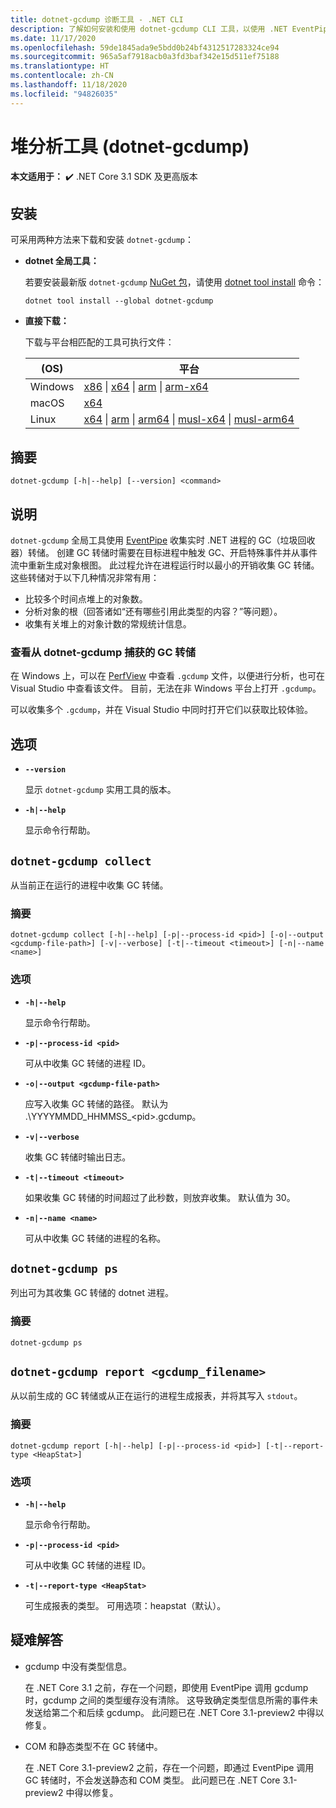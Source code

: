 ```yaml
---
title: dotnet-gcdump 诊断工具 - .NET CLI
description: 了解如何安装和使用 dotnet-gcdump CLI 工具，以使用 .NET EventPipe 收集实时 .NET 进程的 GC（垃圾回收器）转储。
ms.date: 11/17/2020
ms.openlocfilehash: 59de1845ada9e5bdd0b24bf4312517283324ce94
ms.sourcegitcommit: 965a5af7918acb0a3fd3baf342e15d511ef75188
ms.translationtype: HT
ms.contentlocale: zh-CN
ms.lasthandoff: 11/18/2020
ms.locfileid: "94826035"
---
```

# <a name="heap-analysis-tool-dotnet-gcdump"></a>堆分析工具 (dotnet-gcdump)

**本文适用于：** ✔️ .NET Core 3.1 SDK 及更高版本

## <a name="install"></a>安装

可采用两种方法来下载和安装 `dotnet-gcdump`：

- **dotnet 全局工具：**

  若要安装最新版 `dotnet-gcdump` [NuGet 包](https://www.nuget.org/packages/dotnet-gcdump)，请使用 [dotnet tool install](../tools/dotnet-tool-install.md) 命令：

  ```dotnetcli
  dotnet tool install --global dotnet-gcdump
  ```

- **直接下载：**

  下载与平台相匹配的工具可执行文件：

  | (OS)  | 平台 |
  | --- | -------- |
  | Windows | [x86](https://aka.ms/dotnet-gcdump/win-x86) \| [x64](https://aka.ms/dotnet-gcdump/win-x64) \| [arm](https://aka.ms/dotnet-gcdump/win-arm) \| [arm-x64](https://aka.ms/dotnet-gcdump/win-arm64) |
  | macOS   | [x64](https://aka.ms/dotnet-gcdump/osx-x64) |
  | Linux   | [x64](https://aka.ms/dotnet-gcdump/linux-x64) \| [arm](https://aka.ms/dotnet-gcdump/linux-arm) \| [arm64](https://aka.ms/dotnet-gcdump/linux-arm64) \| [musl-x64](https://aka.ms/dotnet-gcdump/linux-musl-x64) \| [musl-arm64](https://aka.ms/dotnet-gcdump/linux-musl-arm64) |

## <a name="synopsis"></a>摘要

```console
dotnet-gcdump [-h|--help] [--version] <command>
```

## <a name="description"></a>说明

`dotnet-gcdump` 全局工具使用 [EventPipe](./eventpipe.md) 收集实时 .NET 进程的 GC（垃圾回收器）转储。 创建 GC 转储时需要在目标进程中触发 GC、开启特殊事件并从事件流中重新生成对象根图。 此过程允许在进程运行时以最小的开销收集 GC 转储。 这些转储对于以下几种情况非常有用：

- 比较多个时间点堆上的对象数。
- 分析对象的根（回答诸如“还有哪些引用此类型的内容？”等问题）。
- 收集有关堆上的对象计数的常规统计信息。

### <a name="view-the-gc-dump-captured-from-dotnet-gcdump"></a>查看从 dotnet-gcdump 捕获的 GC 转储

在 Windows 上，可以在 [PerfView](https://github.com/microsoft/perfview) 中查看 `.gcdump` 文件，以便进行分析，也可在 Visual Studio 中查看该文件。 目前，无法在非 Windows 平台上打开 `.gcdump`。

可以收集多个 `.gcdump`，并在 Visual Studio 中同时打开它们以获取比较体验。

## <a name="options"></a>选项

- **`--version`**

  显示 `dotnet-gcdump` 实用工具的版本。

- **`-h|--help`**

  显示命令行帮助。

## `dotnet-gcdump collect`

从当前正在运行的进程中收集 GC 转储。

### <a name="synopsis"></a>摘要

```console
dotnet-gcdump collect [-h|--help] [-p|--process-id <pid>] [-o|--output <gcdump-file-path>] [-v|--verbose] [-t|--timeout <timeout>] [-n|--name <name>]
```

### <a name="options"></a>选项

- **`-h|--help`**

  显示命令行帮助。

- **`-p|--process-id <pid>`**

  可从中收集 GC 转储的进程 ID。

- **`-o|--output <gcdump-file-path>`**

  应写入收集 GC 转储的路径。 默认为 .\\YYYYMMDD\_HHMMSS\_\<pid>.gcdump。

- **`-v|--verbose`**

  收集 GC 转储时输出日志。

- **`-t|--timeout <timeout>`**

  如果收集 GC 转储的时间超过了此秒数，则放弃收集。 默认值为 30。

- **`-n|--name <name>`**

  可从中收集 GC 转储的进程的名称。

## `dotnet-gcdump ps`

列出可为其收集 GC 转储的 dotnet 进程。

### <a name="synopsis"></a>摘要

```console
dotnet-gcdump ps
```

## `dotnet-gcdump report <gcdump_filename>`

从以前生成的 GC 转储或从正在运行的进程生成报表，并将其写入 `stdout`。

### <a name="synopsis"></a>摘要

```console
dotnet-gcdump report [-h|--help] [-p|--process-id <pid>] [-t|--report-type <HeapStat>]
```

### <a name="options"></a>选项

- **`-h|--help`**

  显示命令行帮助。

- **`-p|--process-id <pid>`**

  可从中收集 GC 转储的进程 ID。

- **`-t|--report-type <HeapStat>`**

  可生成报表的类型。 可用选项：heapstat（默认）。

## <a name="troubleshoot"></a>疑难解答

- gcdump 中没有类型信息。

   在 .NET Core 3.1 之前，存在一个问题，即使用 EventPipe 调用 gcdump 时，gcdump 之间的类型缓存没有清除。 这导致确定类型信息所需的事件未发送给第二个和后续 gcdump。 此问题已在 .NET Core 3.1-preview2 中得以修复。

- COM 和静态类型不在 GC 转储中。

   在 .NET Core 3.1-preview2 之前，存在一个问题，即通过 EventPipe 调用 GC 转储时，不会发送静态和 COM 类型。 此问题已在 .NET Core 3.1-preview2 中得以修复。
